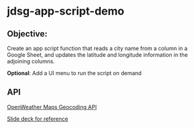 # jdsg-app-script-demo

## Objective:

Create an app script function that reads a city name from a column in a 
Google Sheet, and updates the latitude and longitude information in the adjoining columns.

**Optional**: Add a UI menu to run the script on demand

## API

[OpenWeather Maps Geocoding API](https://openweathermap.org/api/geocoding-api)

[Slide deck for reference](https://docs.google.com/presentation/d/1RCR5Sytwuq5hyd3H2mjYieHvmkIMAwWu19XQlEmVfLY/edit#slide=id.p)